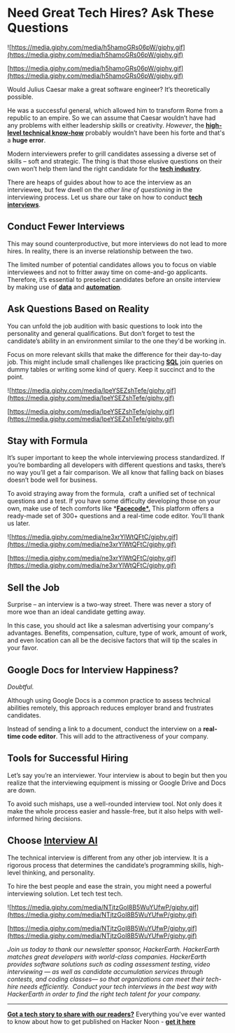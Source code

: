 # Need Great Tech Hires? Ask These Questions

![https://media.giphy.com/media/h5hamoGRs06pW/giphy.gif](https://media.giphy.com/media/h5hamoGRs06pW/giphy.gif)

[https://media.giphy.com/media/h5hamoGRs06pW/giphy.gif](https://media.giphy.com/media/h5hamoGRs06pW/giphy.gif)

Would Julius Caesar make a great software engineer? It’s theoretically possible.

He was a successful general, which allowed him to transform Rome from a republic to an empire. So we can assume that Caesar wouldn’t have had any problems with either leadership skills or creativity. *However*, the **[high-level technical know-how](https://hackernoon.com/implementing-typestate-pattern-in-python-4u3d34pi)** probably wouldn’t have been his forte and that's a **huge error**.

Modern interviewers prefer to grill candidates assessing a diverse set of skills – soft and strategic. The thing is that those elusive questions on their own won’t help them land the right candidate for the **[tech industry](https://hackernoon.com/the-tech-industry-is-a-balancing-act-between-two-value-systems-cash-and-humanity-2d24367q)**.

There are heaps of guides about how to ace the interview as an interviewee, but few dwell on the *other line of questioning* in the interviewing process. Let us share our take on how to conduct **[tech interviews](https://hackernoon.com/5-lessons-learned-from-hiring-engineers-heres-what-talent-managers-are-doing-wrong-ep1u33u9)**.

## **Conduct Fewer Interviews**

This may sound counterproductive, but more interviews do not lead to more hires. In reality, there is an inverse relationship between the two.

The limited number of potential candidates allows you to focus on viable interviewees and not to fritter away time on come-and-go applicants. Therefore, it’s essential to preselect candidates before an onsite interview by making use of **[data](https://hackernoon.com/understand-data-analytics-framework-using-an-example-from-general-electric-company-2ya53579)** and **[automation](https://hackernoon.com/the-future-of-business-process-automation-u34o34n9)**.

## **Ask Questions Based on Reality**

You can unfold the job audition with basic questions to look into the personality and general qualifications. But don’t forget to test the candidate’s ability in an environment similar to the one they'd be working in.

Focus on more relevant skills that make the difference for their day-to-day job. This might include small challenges like practicing **[SQL](https://hackernoon.com/what-is-sql-and-where-is-it-used-0c19355b)** join queries on dummy tables or writing some kind of query. Keep it succinct and to the point.

![https://media.giphy.com/media/IpeYSEZshTefe/giphy.gif](https://media.giphy.com/media/IpeYSEZshTefe/giphy.gif)

[https://media.giphy.com/media/IpeYSEZshTefe/giphy.gif](https://media.giphy.com/media/IpeYSEZshTefe/giphy.gif)

## **Stay with Formula**

It’s super important to keep the whole interviewing process standardized. If you’re bombarding all developers with different questions and tasks, there’s no way you’ll get a fair comparison. We all know that falling back on biases doesn’t bode well for business.

To avoid straying away from the formula,  craft a unified set of technical questions and a test. If you have some difficulty developing those on your own, make use of tech comforts like ***[Facecode*.](https://www.hackerearth.com/recruit/facecode/)** This platform offers a ready-made set of 300+ questions and a real-time code editor. You’ll thank us later.

![https://media.giphy.com/media/ne3xrYlWtQFtC/giphy.gif](https://media.giphy.com/media/ne3xrYlWtQFtC/giphy.gif)

[https://media.giphy.com/media/ne3xrYlWtQFtC/giphy.gif](https://media.giphy.com/media/ne3xrYlWtQFtC/giphy.gif)

## **Sell the Job**

Surprise – an interview is a two-way street. There was never a story of more woe than an ideal candidate getting away.

In this case, you should act like a salesman advertising your company's advantages. Benefits, compensation, culture, type of work, amount of work, and even location can all be the decisive factors that will tip the scales in your favor.

## **Google Docs for Interview Happiness?**

*Doubtful.*

Although using Google Docs is a common practice to assess technical abilities remotely, this approach reduces employer brand and frustrates candidates.

Instead of sending a link to a document, conduct the interview on a **real-time code editor**. This will add to the attractiveness of your company.

## **Tools for Successful Hiring**

Let’s say you’re an interviewer. Your interview is about to begin but then you realize that the interviewing equipment is missing or Google Drive and Docs are down.

To avoid such mishaps, use a well-rounded interview tool. Not only does it make the whole process easier and hassle-free, but it also helps with well-informed hiring decisions.

## **Choose [Interview AI](https://hackernoon.com/interview-with-the-ai-hyr2gme)**

The technical interview is different from any other job interview. It is a rigorous process that determines the candidate’s programming skills, high-level thinking, and personality.

To hire the best people and ease the strain, you might need a powerful interviewing solution. Let tech test tech.

![https://media.giphy.com/media/NTjtzGol8B5WuYUfwP/giphy.gif](https://media.giphy.com/media/NTjtzGol8B5WuYUfwP/giphy.gif)

[https://media.giphy.com/media/NTjtzGol8B5WuYUfwP/giphy.gif](https://media.giphy.com/media/NTjtzGol8B5WuYUfwP/giphy.gif)

*Join us today to thank our newsletter sponsor, HackerEarth. HackerEarth matches great developers with world-class companies. HackerEarth provides software solutions such as coding assessment testing, video interviewing — as well as candidate accumulation services through contests, and coding classes— so that organizations can meet their tech-hire needs efficiently.  Conduct your tech interviews in the best way with HackerEarth in order to find the right tech talent for your company.*

***

**[Got a tech story to share with our readers?](https://hackernoon.com/signup)** Everything you've ever wanted to know about how to get published on Hacker Noon - **[get it here](https://www.publish.hackernoon.com/)**